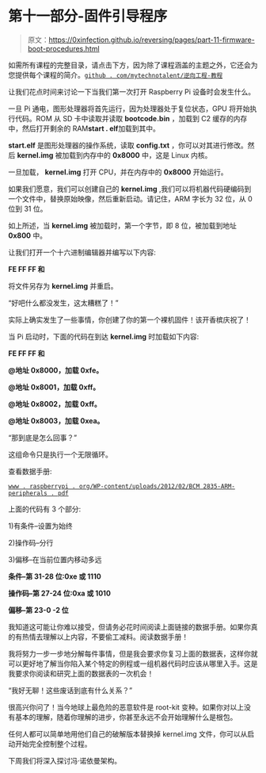 # 第十一部分-固件引导程序

> 原文：<https://0xinfection.github.io/reversing/pages/part-11-firmware-boot-procedures.html>

如需所有课程的完整目录，请点击下方，因为除了课程涵盖的主题之外，它还会为您提供每个课程的简介。[`github . com/mytechnotalent/逆向工程-教程`](https://github.com/mytechnotalent/Reverse-Engineering-Tutorial)

让我们花点时间来讨论一下当我们第一次打开 Raspberry Pi 设备时会发生什么。

一旦 Pi 通电，图形处理器将首先运行，因为处理器处于复位状态，GPU 将开始执行代码。ROM 从 SD 卡中读取并读取 **bootcode.bin** ，加载到 C2 缓存的内存中，然后打开剩余的 RAM**start . elf**加载到其中。

**start.elf** 是图形处理器的操作系统，读取 **config.txt** ，你可以对其进行修改。然后 **kernel.img** 被加载到内存中的 **0x8000** 中，这是 Linux 内核。

一旦加载， **kernel.img** 打开 CPU，并在内存中的 **0x8000** 开始运行。

如果我们愿意，我们可以创建自己的 **kernel.img** ,我们可以将机器代码硬编码到一个文件中，替换原始映像，然后重新启动。请记住，ARM 字长为 32 位，从 0 位到 31 位。

如上所述，当 **kernel.img** 被加载时，第一个字节，即 8 位，被加载到地址 **0x800** 中。

让我们打开一个十六进制编辑器并编写以下内容:

**FE FF FF 和**

将文件另存为 **kernel.img** 并重启。

“好吧什么都没发生，这太糟糕了！”

实际上确实发生了一些事情，你创建了你的第一个裸机固件！该开香槟庆祝了！

当 Pi 启动时，下面的代码在到达 **kernel.img** 时加载如下内容:

**FE FF FF 和**

**@地址 0x8000，加载 0xfe。**

**@地址 0x8001，加载 0xff。**

**@地址 0x8002，加载 0xff。**

**@地址 0x8003，加载 0xea。**

“那到底是怎么回事？”

这组命令只是执行一个无限循环。

查看数据手册:

[`www . raspberrypi . org/WP-content/uploads/2012/02/BCM 2835-ARM-peripherals . pdf`](https://www.raspberrypi.org/wp-content/uploads/2012/02/BCM2835-ARM-Peripherals.pdf)

上面的代码有 3 个部分:

1)有条件–设置为始终

2)操作码–分行

3)偏移–在当前位置内移动多远

**条件–第 31-28 位:0xe 或 1110**

**操作码–第 27-24 位:0xa 或 1010**

**偏移–第 23-0 -2 位**

我知道这可能让你难以接受，但请务必花时间阅读上面链接的数据手册。如果你真的有热情去理解以上内容，不要偷工减料。阅读数据手册！

我将努力一步一步地分解每件事情，但是我会要求你复习上面的数据表，这样你就可以更好地了解当你陷入某个特定的例程或一组机器代码时应该从哪里入手。这是我要求你阅读和研究上面的数据表的一次机会！

“我好无聊！这些废话到底有什么关系？”

很高兴你问了！当今地球上最危险的恶意软件是 root-kit 变种。如果你对以上没有基本的理解，随着你理解的进步，你甚至永远不会开始理解什么是根包。

任何人都可以简单地用他们自己的破解版本替换掉 kernel.img 文件，你可以从启动开始完全控制整个过程。

下周我们将深入探讨冯·诺依曼架构。